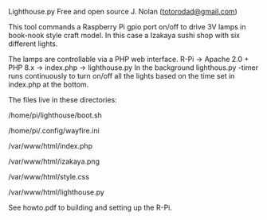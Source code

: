 Lighthouse.py
Free and open source
J. Nolan (totorodad@gmail.com)

This tool commands a Raspberry Pi gpio port on/off to drive 3V lamps in book-nook style craft
model.  In this case a Izakaya sushi shop with six different lights.

The lamps are controllable via a PHP web interface.
R-Pi -> Apache 2.0 + PHP 8.x -> index.php -> lighthouse.py
In the background lighthous.py -timer runs continuously to turn on/off all the lights based on the time set in
index.php at the bottom.

The files live in these directories:

/home/pi/lighthouse/boot.sh

/home/pi/.config/wayfire.ini

/var/www/html/index.php

/var/www/html/izakaya.png

/var/www/html/style.css

/var/www/html/lighthouse.py


See howto.pdf to building and setting up the R-Pi.
